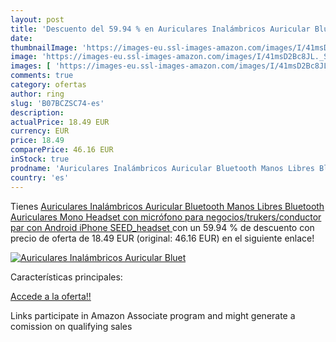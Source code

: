 ```yaml
---
layout: post
title: 'Descuento del 59.94 % en Auriculares Inalámbricos Auricular Bluet'
date: 
thumbnailImage: 'https://images-eu.ssl-images-amazon.com/images/I/41msD2Bc8JL._SL200_.jpg'
image: 'https://images-eu.ssl-images-amazon.com/images/I/41msD2Bc8JL._SL200_.jpg'
images: [ 'https://images-eu.ssl-images-amazon.com/images/I/41msD2Bc8JL._SL200_.jpg' ]
comments: true
category: ofertas
author: ring
slug: 'B07BCZSC74-es'
description:
actualPrice: 18.49 EUR
currency: EUR
price: 18.49
comparePrice: 46.16 EUR
inStock: true
prodname: 'Auriculares Inalámbricos Auricular Bluetooth Manos Libres Bluetooth Auriculares Mono Headset con micrófono para negocios/trukers/conductor par con Android iPhone  SEED_headset '
country: 'es'
---
```


Tienes [Auriculares Inalámbricos Auricular Bluetooth Manos Libres Bluetooth Auriculares Mono Headset con micrófono para negocios/trukers/conductor par con Android iPhone  SEED_headset ](https://www.amazon.es/dp/B07BCZSC74/?tag=tolees-21) con un 59.94 % de descuento con precio de oferta de 18.49 EUR (original: 46.16 EUR) en el siguiente enlace!

[![Auriculares Inalámbricos Auricular Bluet](https://images-eu.ssl-images-amazon.com/images/I/41msD2Bc8JL._SL200_.jpg)](https://www.amazon.es/dp/B07BCZSC74/?tag=tolees-21)

Características principales:


[Accede a la oferta!!](https://www.amazon.es/dp/B07BCZSC74/?tag=tolees-21)

Links participate in Amazon Associate program and might generate a comission on qualifying sales


